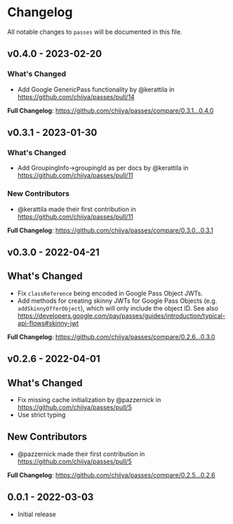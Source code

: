 # Changelog

All notable changes to `passes` will be documented in this file.

## v0.4.0 - 2023-02-20

### What's Changed

- Add Google GenericPass functionality by @kerattila in https://github.com/chiiya/passes/pull/14

**Full Changelog**: https://github.com/chiiya/passes/compare/0.3.1...0.4.0

## v0.3.1 - 2023-01-30

### What's Changed

- Add GroupingInfo->groupingId as per docs by @kerattila in https://github.com/chiiya/passes/pull/11

### New Contributors

- @kerattila made their first contribution in https://github.com/chiiya/passes/pull/11

**Full Changelog**: https://github.com/chiiya/passes/compare/0.3.0...0.3.1

## v0.3.0 - 2022-04-21

## What's Changed

- Fix `classReference` being encoded in Google Pass Object JWTs.
- Add methods for creating skinny JWTs for Google Pass Objects (e.g. `addSkinnyOfferObject`), which will only include the object ID. See also https://developers.google.com/pay/passes/guides/introduction/typical-api-flows#skinny-jwt

**Full Changelog**: https://github.com/chiiya/passes/compare/0.2.6...0.3.0

## v0.2.6 - 2022-04-01

## What's Changed

- Fix missing cache initialization by @pazzernick in https://github.com/chiiya/passes/pull/5
- Use strict typing

## New Contributors

- @pazzernick made their first contribution in https://github.com/chiiya/passes/pull/5

**Full Changelog**: https://github.com/chiiya/passes/compare/0.2.5...0.2.6

## 0.0.1 - 2022-03-03

- Initial release
